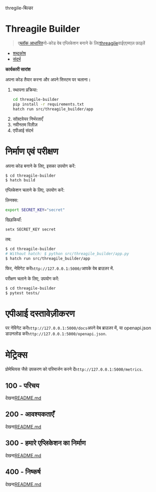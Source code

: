 thregile-बिल्डर

# Threagile Builder

> ए[ब्लॉक आधारित](https://developers.google.com/blockly)नो-कोड वेब एप्लिकेशन बनाने के लिए[threagile](https://threagile.io)वाईएएमएल फ़ाइलें

-   [शब्दकोष](./GLOSSARY.md)
-   [संदर्भ](./REFERENCES.md)

**कार्यकारी सारांश**

अपना कोड तैयार करना और अपने सिस्टम पर चलाना।

1.  स्थापना प्रक्रिया:
    ```bash
    cd threagile-builder
    pip install -r requirements.txt
    hatch run src/threagile_builder/app
    ```
2.  सॉफ़्टवेयर निर्भरताएँ
3.  नवीनतम रिलीज़
4.  एपीआई संदर्भ

# निर्माण एवं परीक्षण

अपना कोड बनाने के लिए, इसका उपयोग करें:

```bash
$ cd threagile-builder
$ hatch build
```

एप्लिकेशन चलाने के लिए, उपयोग करें:

लिनक्स:

```bash
export SECRET_KEY="secret"
```

खिड़कियाँ:

```bash
setx SECRET_KEY secret
```

तब:

```bash
$ cd threagile-builder
# Without hatch: $ python src/threagile_builder/app.py
$ hatch run src/threagile_builder/app
```

फिर, नेविगेट करें`http://127.0.0.1:5000/`आपके वेब ब्राउज़र में.

परीक्षण चलाने के लिए, उपयोग करें:

```bash
$ cd threagile-builder
$ pytest tests/
```

# एपीआई दस्तावेज़ीकरण

पर नेविगेट करें`http://127.0.0.1:5000/docs`अपने वेब ब्राउज़र में, या openapi.json डाउनलोड करें`http://127.0.0.1:5000/openapi.json`.

# मेट्रिक्स

प्रोमेथियस जैसे उपकरण को परिमार्जन करने दें`http://127.0.0.1:5000/metrics`.

## 100 - परिचय

देखना[README.md](./100/README.md)

## 200 - आवश्यकताएँ

देखना[README.md](./200/README.md)

## 300 - हमारे एप्लिकेशन का निर्माण

देखना[README.md](./300/README.md)

## 400 - निष्कर्ष

देखना[README.md](./400/README.md)
